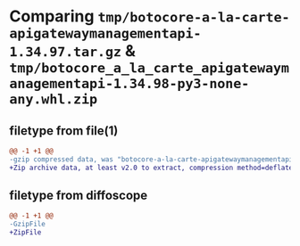 # Comparing `tmp/botocore-a-la-carte-apigatewaymanagementapi-1.34.97.tar.gz` & `tmp/botocore_a_la_carte_apigatewaymanagementapi-1.34.98-py3-none-any.whl.zip`

## filetype from file(1)

```diff
@@ -1 +1 @@
-gzip compressed data, was "botocore-a-la-carte-apigatewaymanagementapi-1.34.97.tar", last modified: Fri May  3 01:04:32 2024, max compression
+Zip archive data, at least v2.0 to extract, compression method=deflate
```

## filetype from diffoscope

```diff
@@ -1 +1 @@
-GzipFile
+ZipFile
```

